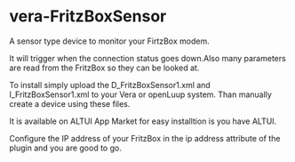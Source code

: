 # vera-FritzBoxSensor
A sensor type device to monitor your FirtzBox modem. 

It will trigger when the connection status goes down.Also many parameters are read from the FritzBox so they can be looked at.

To install simply upload the D_FritzBoxSensor1.xml and I_FritzBoxSensor1.xml to your Vera or openLuup system. Than manually create a device using these files.

It is available on ALTUI App Market for easy installtion is you have ALTUI.

Configure the IP address of your FritzBox in the ip address attribute of the plugin and you are good to go.
